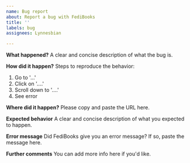 ```yaml
---
name: Bug report
about: Report a bug with FediBooks
title: ''
labels: bug
assignees: Lynnesbian

---
```


**What happened?**
A clear and concise description of what the bug is.

**How did it happen?**
Steps to reproduce the behavior:
1. Go to '...'
2. Click on '....'
3. Scroll down to '....'
4. See error

**Where did it happen?**
Please copy and paste the URL here.

**Expected behavior**
A clear and concise description of what you expected to happen.

**Error message**
Did FediBooks give you an error message? If so, paste the message here.

**Further comments**
You can add more info here if you'd like.
